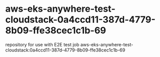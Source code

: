 # aws-eks-anywhere-test-cloudstack-0a4ccd11-387d-4779-8b09-ffe38cec1c1b-69
repository for use with E2E test job aws-eks-anywhere-test-cloudstack:0a4ccd11-387d-4779-8b09-ffe38cec1c1b-69
